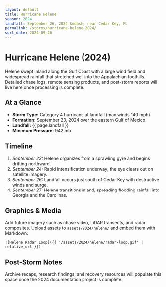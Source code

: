 ```yaml
---
layout: default
title: Hurricane Helene
season: 2024
landfall: September 26, 2024 &mdash; near Cedar Key, FL
permalink: /storms/hurricane-helene-2024/
sort_date: 2024-09-26
---
```


# Hurricane Helene (2024)

Helene swept inland along the Gulf Coast with a large wind field and widespread rainfall that stretched well into the Appalachian foothills. Detailed chase logs, remote sensing products, and post-storm reports will live here once processing is complete.

## At a Glance

- **Storm Type:** Category 4 hurricane at landfall (max winds 140 mph)
- **Formation:** September 23, 2024 over the eastern Gulf of Mexico
- **Landfall:** {{ page.landfall }}
- **Minimum Pressure:** 942 mb

## Timeline

1. *September 23:* Helene organizes from a sprawling gyre and begins drifting northward.
2. *September 24:* Rapid intensification underway; the eye clears out on satellite imagery.
3. *September 26:* Landfall occurs just south of Cedar Key with destructive winds and surge.
4. *September 27:* Helene transitions inland, spreading flooding rainfall into Georgia and the Carolinas.

## Graphics & Media

Add future imagery such as chase video, LiDAR transects, and radar composites. Upload assets to `assets/2024/helene/` and embed them with Markdown:

```
![Helene Radar Loop]({{ '/assets/2024/helene/radar-loop.gif' | relative_url }})
```

## Post-Storm Notes

Archive recaps, research findings, and recovery resources will populate this space once the 2024 documentation project is complete.
